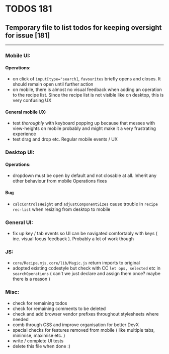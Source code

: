 # TODOS 181
## Temporary file to list todos for keeping oversight for issue [181]

---

### Mobile UI:
#### Operations:
- on click of `input[type="search]`, `favourites` briefly opens and closes. It should remain open until further action
- on mobile, there is almost no visual feedback when adding an operation to the recipe list. Since the recipe list is not visible like on desktop, this is very confusing UX

#### General mobile UX:
- test *thoroughly* with keyboard popping up because that messes with view-heights on mobile probably and might make it a very frustrating experience
- test drag and drop etc. Regular mobile events / UX

### Desktop UI:
#### Operations:
- dropdown must be open by default and not closable at all. Inherit any other behaviour from mobile Operations fixes

#### Bug
- `calcControlsHeight` and `adjustComponentSizes` cause trouble in `recipe` `rec-list` when resizing from desktop to mobile

### General UI:
- fix up key / tab events so UI can be navigated comfortably with keys ( inc. visual focus feedback ). Probably a lot of work though

### JS:
- `core/Recipe.mjs`, `core/lib/Magic.js` return imports to original
- adopted existing codestyle but check with CC `let ops, selected` etc in `searchOperations` ( can't we just declare and assign them once? maybe there is a reason )

### Misc:
- check for remaining todos
- check for remaining comments to be deleted
- check and add browser vendor prefixes throughout stylesheets where needed
- comb through CSS and improve organisation for better DevX
- special checks for features removed from mobile ( like multiple tabs, minimise, maximise etc. )
- write / complete UI tests
- delete this file when done :)

